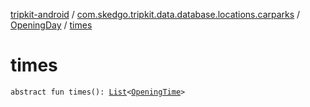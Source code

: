 [tripkit-android](../../index.md) / [com.skedgo.tripkit.data.database.locations.carparks](../index.md) / [OpeningDay](index.md) / [times](./times.md)

# times

`abstract fun times(): `[`List`](https://kotlinlang.org/api/latest/jvm/stdlib/kotlin.collections/-list/index.html)`<`[`OpeningTime`](../-opening-time/index.md)`>`
